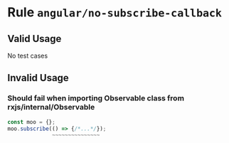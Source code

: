 # Rule `angular/no-subscribe-callback`

## Valid Usage

No test cases

## Invalid Usage

### Should fail when importing Observable class from rxjs/internal/Observable

```ts
const moo = {};
moo.subscribe(() => {/*...*/});
              ~~~~~~~~~~~~~~~
```
